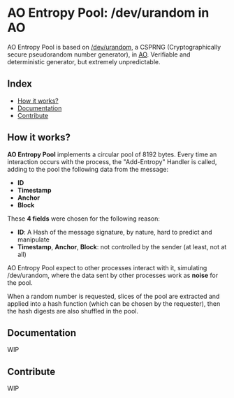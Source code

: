 # AO Entropy Pool: /dev/urandom in AO
AO Entropy Pool is based on [/dev/urandom](https://en.wikipedia.org/wiki//dev/random), a CSPRNG (Cryptographically secure pseudorandom number generator), in [AO](https://ao.arweave.dev).
Verifiable and deterministic generator, but extremely unpredictable.

## Index
- [How it works?](#how-it-works)
- [Documentation](#documentation)
- [Contribute](#contribute)

## How it works?
**AO Entropy Pool** implements a circular pool of 8192 bytes. Every time an interaction occurs with the process, the "Add-Entropy" Handler is called, adding to the pool the following data from the message:
- **ID**
- **Timestamp**
- **Anchor**
- **Block**

These **4 fields** were chosen for the following reason:
- **ID**: A Hash of the message signature, by nature, hard to predict and manipulate
- **Timestamp**, **Anchor**, **Block**: not controlled by the sender (at least, not at all)

AO Entropy Pool expect to other processes interact with it, simulating /dev/urandom, where the data sent by other processes work as **noise** for the pool.

When a random number is requested, slices of the pool are extracted and applied into a hash function (which can be chosen by the requester), then the hash digests are also shuffled in the pool.

## Documentation
WIP

## Contribute
WIP